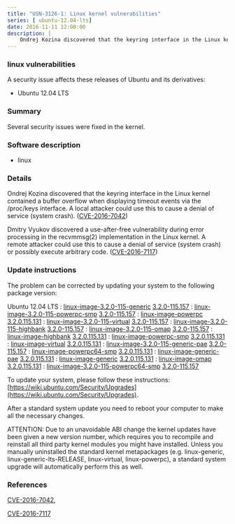 ```yaml
---
title: "USN-3126-1: Linux kernel vulnerabilities"
series: [ ubuntu-12.04-lts]
date: 2016-11-11 12:00:00
description: |
    Ondrej Kozina discovered that the keyring interface in the Linux kernel contained a buffer overflow when displaying timeout events via the /proc/keys interface. A local attacker could use this to cause a denial of service (system crash). ([CVE-2016-7042](http://people.ubuntu.com/~ubuntu-security/cve/CVE-2016-7042))
--- 
```

 
### linux vulnerabilities

A security issue affects these releases of Ubuntu and its derivatives:

* Ubuntu 12.04 LTS

### Summary

Several security issues were fixed in the kernel. 

### Software description

* linux 

### Details

Ondrej Kozina discovered that the keyring interface in the Linux kernel contained a buffer overflow when displaying timeout events via the /proc/keys interface. A local attacker could use this to cause a denial of service (system crash). ([CVE-2016-7042](http://people.ubuntu.com/~ubuntu-security/cve/CVE-2016-7042))

Dmitry Vyukov discovered a use-after-free vulnerability during error processing in the recvmmsg(2) implementation in the Linux kernel. A remote attacker could use this to cause a denial of service (system crash) or possibly execute arbitrary code. ([CVE-2016-7117](http://people.ubuntu.com/~ubuntu-security/cve/CVE-2016-7117)) 

### Update instructions

The problem can be corrected by updating your system to the following package version:

Ubuntu 12.04 LTS
 : [linux-image-3.2.0-115-generic](https://launchpad.net/ubuntu/+source/linux) <span> [3.2.0-115.157](https://launchpad.net/ubuntu/+source/linux/3.2.0-115.157) </span> 
 : [linux-image-3.2.0-115-powerpc-smp](https://launchpad.net/ubuntu/+source/linux) <span> [3.2.0-115.157](https://launchpad.net/ubuntu/+source/linux/3.2.0-115.157) </span> 
 : [linux-image-powerpc](https://launchpad.net/ubuntu/+source/linux) <span> [3.2.0.115.131](https://launchpad.net/ubuntu/+source/linux/3.2.0-115.157) </span> 
 : [linux-image-3.2.0-115-virtual](https://launchpad.net/ubuntu/+source/linux) <span> [3.2.0-115.157](https://launchpad.net/ubuntu/+source/linux/3.2.0-115.157) </span> 
 : [linux-image-3.2.0-115-highbank](https://launchpad.net/ubuntu/+source/linux) <span> [3.2.0-115.157](https://launchpad.net/ubuntu/+source/linux/3.2.0-115.157) </span> 
 : [linux-image-3.2.0-115-omap](https://launchpad.net/ubuntu/+source/linux) <span> [3.2.0-115.157](https://launchpad.net/ubuntu/+source/linux/3.2.0-115.157) </span> 
 : [linux-image-highbank](https://launchpad.net/ubuntu/+source/linux) <span> [3.2.0.115.131](https://launchpad.net/ubuntu/+source/linux/3.2.0-115.157) </span> 
 : [linux-image-powerpc-smp](https://launchpad.net/ubuntu/+source/linux) <span> [3.2.0.115.131](https://launchpad.net/ubuntu/+source/linux/3.2.0-115.157) </span> 
 : [linux-image-virtual](https://launchpad.net/ubuntu/+source/linux) <span> [3.2.0.115.131](https://launchpad.net/ubuntu/+source/linux/3.2.0-115.157) </span> 
 : [linux-image-3.2.0-115-generic-pae](https://launchpad.net/ubuntu/+source/linux) <span> [3.2.0-115.157](https://launchpad.net/ubuntu/+source/linux/3.2.0-115.157) </span> 
 : [linux-image-powerpc64-smp](https://launchpad.net/ubuntu/+source/linux) <span> [3.2.0.115.131](https://launchpad.net/ubuntu/+source/linux/3.2.0-115.157) </span> 
 : [linux-image-generic-pae](https://launchpad.net/ubuntu/+source/linux) <span> [3.2.0.115.131](https://launchpad.net/ubuntu/+source/linux/3.2.0-115.157) </span> 
 : [linux-image-generic](https://launchpad.net/ubuntu/+source/linux) <span> [3.2.0.115.131](https://launchpad.net/ubuntu/+source/linux/3.2.0-115.157) </span> 
 : [linux-image-omap](https://launchpad.net/ubuntu/+source/linux) <span> [3.2.0.115.131](https://launchpad.net/ubuntu/+source/linux/3.2.0-115.157) </span> 
 : [linux-image-3.2.0-115-powerpc64-smp](https://launchpad.net/ubuntu/+source/linux) <span> [3.2.0-115.157](https://launchpad.net/ubuntu/+source/linux/3.2.0-115.157) </span> 

To update your system, please follow these instructions: [https://wiki.ubuntu.com/Security/Upgrades](https://wiki.ubuntu.com/Security/Upgrades).

After a standard system update you need to reboot your computer to make all the necessary changes.

ATTENTION: Due to an unavoidable ABI change the kernel updates have been given a new version number, which requires you to recompile and reinstall all third party kernel modules you might have installed. Unless you manually uninstalled the standard kernel metapackages (e.g. linux-generic, linux-generic-lts-RELEASE, linux-virtual, linux-powerpc), a standard system upgrade will automatically perform this as well. 

### References

 [CVE-2016-7042](http://people.ubuntu.com/~ubuntu-security/cve/CVE-2016-7042), 

 [CVE-2016-7117](http://people.ubuntu.com/~ubuntu-security/cve/CVE-2016-7117)
 
